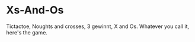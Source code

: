 # Xs-And-Os
Tictactoe, Noughts and crosses, 3 gewinnt, X and Os. Whatever you call it, here's the game.
